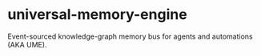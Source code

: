 # universal-memory-engine
Event-sourced knowledge-graph memory bus for agents and automations (AKA UME).
